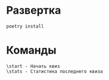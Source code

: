 # Развертка 
```bash
poetry install
```

# Команды
```
\start - Начать квиз
\stats - Статистика последнего квиза
```